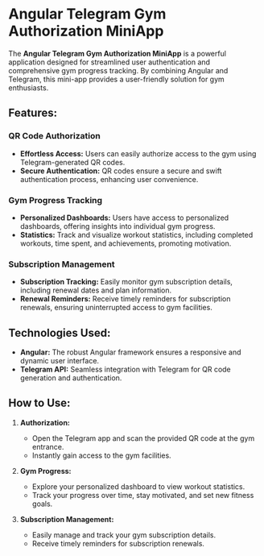 # Angular Telegram Gym Authorization MiniApp

The **Angular Telegram Gym Authorization MiniApp** is a powerful application designed for streamlined user authentication and comprehensive gym progress tracking. By combining Angular and Telegram, this mini-app provides a user-friendly solution for gym enthusiasts.

## Features:

### QR Code Authorization
- **Effortless Access:** Users can easily authorize access to the gym using Telegram-generated QR codes.
- **Secure Authentication:** QR codes ensure a secure and swift authentication process, enhancing user convenience.

### Gym Progress Tracking
- **Personalized Dashboards:** Users have access to personalized dashboards, offering insights into individual gym progress.
- **Statistics:** Track and visualize workout statistics, including completed workouts, time spent, and achievements, promoting motivation.

### Subscription Management
- **Subscription Tracking:** Easily monitor gym subscription details, including renewal dates and plan information.
- **Renewal Reminders:** Receive timely reminders for subscription renewals, ensuring uninterrupted access to gym facilities.

## Technologies Used:
- **Angular:** The robust Angular framework ensures a responsive and dynamic user interface.
- **Telegram API:** Seamless integration with Telegram for QR code generation and authentication.

## How to Use:
1. **Authorization:**
   - Open the Telegram app and scan the provided QR code at the gym entrance.
   - Instantly gain access to the gym facilities.

2. **Gym Progress:**
   - Explore your personalized dashboard to view workout statistics.
   - Track your progress over time, stay motivated, and set new fitness goals.

3. **Subscription Management:**
   - Easily manage and track your gym subscription details.
   - Receive timely reminders for subscription renewals.